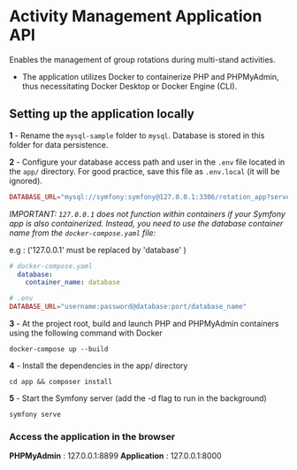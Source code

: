 # Activity Management Application API

Enables the management of group rotations during multi-stand activities.

- The application utilizes Docker to containerize PHP and PHPMyAdmin, thus necessitating Docker Desktop or Docker Engine (CLI).

## Setting up the application locally

__1__ - Rename the `mysql-sample` folder to `mysql`. Database is stored in this folder for data persistence.
  
__2__ - Configure your database access path and user in the  `.env` file located in the `app/` directory. For good practice, save this file as  `.env.local` (it will be ignored).

```php
DATABASE_URL="mysql://symfony:symfony@127.0.0.1:3306/rotation_app?serverVersion=8.0.32&charset=utf8mb4"
```

_IMPORTANT: `127.0.0.1` does not function within containers if your Symfony app is also containerized. Instead, you need to use the database container name from the `docker-compose.yaml` file:_

e.g : ('127.0.0.1' must be replaced by 'database'  )

```yaml
# docker-compose.yaml
  database:
    container_name: database
```

```php
# .env
DATABASE_URL="username:password@database:port/database_name"
```

__3__ - At the project root, build and launch PHP and PHPMyAdmin containers using the following command with Docker

```shell
docker-compose up --build
```

__4__ - Install the dependencies in the app/ directory

```shell
cd app && composer install
```

__5__ - Start the Symfony server (add the -d flag to run in the background)

```shell
symfony serve
```

### Access the application in the browser

__PHPMyAdmin__ : 127.0.0.1:8899
__Application__ : 127.0.0.1:8000
